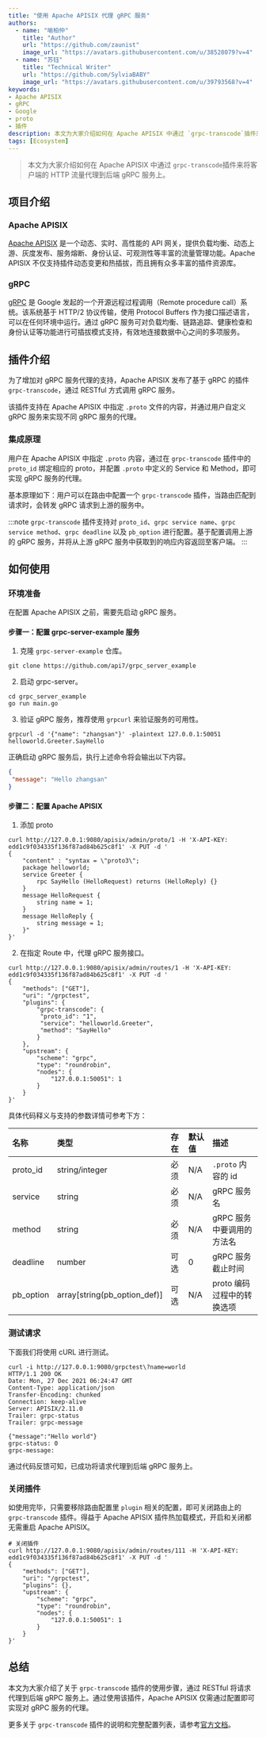 ```yaml
---
title: "使用 Apache APISIX 代理 gRPC 服务"
authors:
  - name: "喻柏仲"
    title: "Author"
    url: "https://github.com/zaunist"
    image_url: "https://avatars.githubusercontent.com/u/38528079?v=4"
  - name: "苏钰"
    title: "Technical Writer"
    url: "https://github.com/SylviaBABY"
    image_url: "https://avatars.githubusercontent.com/u/39793568?v=4"
keywords: 
- Apache APISIX
- gRPC
- Google
- proto
- 插件
description: 本文为大家介绍如何在 Apache APISIX 中通过 `grpc-transcode`插件来将客户端的 HTTP 流量代理到后端 gRPC 服务上。
tags: [Ecosystem]
---
```


> 本文为大家介绍如何在 Apache APISIX 中通过 `grpc-transcode`插件来将客户端的 HTTP 流量代理到后端 gRPC 服务上。

<!--truncate-->

## 项目介绍

### Apache APISIX

[Apache APISIX](https://apisix.apache.org/) 是一个动态、实时、高性能的 API 网关，提供负载均衡、动态上游、灰度发布、服务熔断、身份认证、可观测性等丰富的流量管理功能。Apache APISIX 不仅支持插件动态变更和热插拔，而且拥有众多丰富的插件资源库。

### gRPC

[gRPC](https://grpc.io/) 是 Google 发起的一个开源远程过程调用（Remote procedure call）系统。该系统基于 HTTP/2 协议传输，使用 Protocol Buffers 作为接口描述语言，可以在任何环境中运行。通过 gRPC 服务可对负载均衡、链路追踪、健康检查和身份认证等功能进行可插拔模式支持，有效地连接数据中心之间的多项服务。

## 插件介绍

为了增加对 gRPC 服务代理的支持，Apache APISIX 发布了基于 gRPC 的插件 `grpc-transcode`，通过 RESTful 方式调用 gRPC 服务。

该插件支持在 Apache APISIX 中指定 `.proto` 文件的内容，并通过用户自定义 gRPC 服务来实现不同 gRPC 服务的代理。

### 集成原理

用户在 Apache APISIX 中指定 `.proto` 内容，通过在 `grpc-transcode` 插件中的 `proto_id` 绑定相应的 proto，并配置 `.proto` 中定义的 Service 和 Method，即可实现 gRPC 服务的代理。

基本原理如下：用户可以在路由中配置一个 `grpc-transcode` 插件，当路由匹配到请求时，会转发 gRPC 请求到上游的服务中。

:::note
`grpc-transcode` 插件支持对 `proto_id`、`grpc service name`、`grpc service method`、`grpc deadline` 以及 `pb_option` 进行配置。基于配置调用上游的 gRPC 服务，并将从上游 gRPC 服务中获取到的响应内容返回至客户端。
:::

## 如何使用

### 环境准备

在配置 Apache APISIX 之前，需要先启动 gRPC 服务。

#### 步骤一：配置 grpc-server-example 服务

1. 克隆 `grpc-server-example` 仓库。

```shell
git clone https://github.com/api7/grpc_server_example
```

2. 启动 grpc-server。

```shell
cd grpc_server_example
go run main.go
```

3. 验证 gRPC 服务，推荐使用 `grpcurl` 来验证服务的可用性。

```shell
grpcurl -d '{"name": "zhangsan"}' -plaintext 127.0.0.1:50051 helloworld.Greeter.SayHello
```

正确启动 gRPC 服务后，执行上述命令将会输出以下内容。

```json
{
 "message": "Hello zhangsan"
}
```

#### 步骤二：配置 Apache APISIX

1. 添加 proto

```shell
curl http://127.0.0.1:9080/apisix/admin/proto/1 -H 'X-API-KEY: edd1c9f034335f136f87ad84b625c8f1' -X PUT -d '
{
    "content" : "syntax = \"proto3\";
    package helloworld;
    service Greeter {
        rpc SayHello (HelloRequest) returns (HelloReply) {}
    }
    message HelloRequest {
        string name = 1;
    }
    message HelloReply {
        string message = 1;
    }"
}'
```

2. 在指定 Route 中，代理 gRPC 服务接口。

```shell
curl http://127.0.0.1:9080/apisix/admin/routes/1 -H 'X-API-KEY: edd1c9f034335f136f87ad84b625c8f1' -X PUT -d '
{
    "methods": ["GET"],
    "uri": "/grpctest",
    "plugins": {
        "grpc-transcode": {
         "proto_id": "1",
         "service": "helloworld.Greeter",
         "method": "SayHello"
        }
    },
    "upstream": {
        "scheme": "grpc",
        "type": "roundrobin",
        "nodes": {
            "127.0.0.1:50051": 1
        }
    }
}'
```

具体代码释义与支持的参数详情可参考下方：

| 名称      | 类型                         | 存在 | 默认值 | 描述                       |
|:-----------|:------------------------------|:------|:-------|:---------------------------|
| proto_id  | string/integer               | 必须 | N/A   | `.proto` 内容的 id         |
| service   | string                       | 必须 | N/A   | gRPC 服务名                |
| method    | string                       | 必须 | N/A   | gRPC 服务中要调用的方法名  |
| deadline  | number                       | 可选 | 0     | gRPC 服务截止时间        |
| pb_option | array[string(pb_option_def)] | 可选 | N/A   | proto 编码过程中的转换选项 |

### 测试请求

下面我们将使用 cURL 进行测试。

```shell
curl -i http://127.0.0.1:9080/grpctest\?name=world
HTTP/1.1 200 OK
Date: Mon, 27 Dec 2021 06:24:47 GMT
Content-Type: application/json
Transfer-Encoding: chunked
Connection: keep-alive
Server: APISIX/2.11.0
Trailer: grpc-status
Trailer: grpc-message

{"message":"Hello world"}
grpc-status: 0
grpc-message:
```

通过代码反馈可知，已成功将请求代理到后端 gRPC 服务上。

### 关闭插件

如使用完毕，只需要移除路由配置里 `plugin` 相关的配置，即可关闭路由上的 `grpc-transcode` 插件。得益于 Apache APISIX 插件热加载模式，开启和关闭都无需重启 Apache APISIX。

```shell
# 关闭插件
curl http://127.0.0.1:9080/apisix/admin/routes/111 -H 'X-API-KEY: edd1c9f034335f136f87ad84b625c8f1' -X PUT -d '
{
    "methods": ["GET"],
    "uri": "/grpctest",
    "plugins": {},
    "upstream": {
        "scheme": "grpc",
        "type": "roundrobin",
        "nodes": {
            "127.0.0.1:50051": 1
        }
    }
}'
```

## 总结

本文为大家介绍了关于 `grpc-transcode` 插件的使用步骤，通过 RESTful 将请求代理到后端 gRPC 服务上。通过使用该插件，Apache APISIX 仅需通过配置即可实现对 gRPC 服务的代理。

更多关于 `grpc-transcode` 插件的说明和完整配置列表，请参考[官方文档](https://apisix.apache.org/docs/apisix/next/plugins/grpc-transcode/)。

